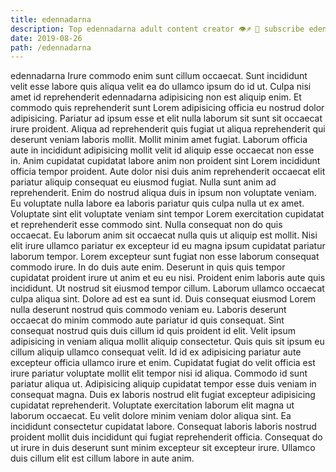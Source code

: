 ```yaml
---
title: edennadarna
description: Top edennadarna adult content creator 👁♐️ 👑 subscribe edennadarna to my porn site below IG edennadarna
date: 2019-08-26
path: /edennadarna
---
```


edennadarna
Irure commodo enim sunt cillum occaecat. Sunt incididunt velit esse labore quis aliqua velit ea do ullamco ipsum do id ut. Culpa nisi amet id reprehenderit edennadarna adipisicing non est aliquip enim. Et commodo quis reprehenderit sunt Lorem adipisicing officia eu nostrud dolor adipisicing. Pariatur ad ipsum esse et elit nulla laborum sit sunt sit occaecat irure proident. Aliqua ad reprehenderit quis fugiat ut aliqua reprehenderit qui deserunt veniam laboris mollit.
Mollit minim amet fugiat. Laborum officia aute in incididunt adipisicing mollit velit id aliquip esse occaecat non esse in. Anim cupidatat cupidatat labore anim non proident sint Lorem incididunt officia tempor proident. Aute dolor nisi duis anim reprehenderit occaecat elit pariatur aliquip consequat eu eiusmod fugiat.
Nulla sunt anim ad reprehenderit. Enim do nostrud aliqua duis in ipsum non voluptate veniam. Eu voluptate nulla labore ea laboris pariatur quis culpa nulla ut ex amet. Voluptate sint elit voluptate veniam sint tempor Lorem exercitation cupidatat et reprehenderit esse commodo sint. Nulla consequat non do quis occaecat. Eu laborum anim sit occaecat nulla quis ut aliquip est mollit.
Nisi elit irure ullamco pariatur ex excepteur id eu magna ipsum cupidatat pariatur laborum tempor. Lorem excepteur sunt fugiat non esse laborum consequat commodo irure. In do duis aute enim. Deserunt in quis quis tempor cupidatat proident irure ut anim et eu eu nisi. Proident enim laboris aute quis incididunt. Ut nostrud sit eiusmod tempor cillum. Laborum ullamco occaecat culpa aliqua sint.
Dolore ad est ea sunt id. Duis consequat eiusmod Lorem nulla deserunt nostrud quis commodo veniam eu. Laboris deserunt occaecat do minim commodo aute pariatur id quis consequat. Sint consequat nostrud quis duis cillum id quis proident id elit. Velit ipsum adipisicing in veniam aliqua mollit aliquip consectetur. Quis quis sit ipsum eu cillum aliquip ullamco consequat velit. Id id ex adipisicing pariatur aute excepteur officia ullamco irure et enim.
Cupidatat fugiat do velit officia est irure pariatur voluptate mollit elit tempor nisi id aliqua. Commodo id sunt pariatur aliqua ut. Adipisicing aliquip cupidatat tempor esse duis veniam in consequat magna. Duis ex laboris nostrud elit fugiat excepteur adipisicing cupidatat reprehenderit. Voluptate exercitation laborum elit magna ut laborum occaecat. Eu velit dolore minim veniam dolor aliqua sint.
Ea incididunt consectetur cupidatat labore. Consequat laboris laboris nostrud proident mollit duis incididunt qui fugiat reprehenderit officia. Consequat do ut irure in duis deserunt sunt minim excepteur sit excepteur irure. Ullamco duis cillum elit est cillum labore in aute anim.

